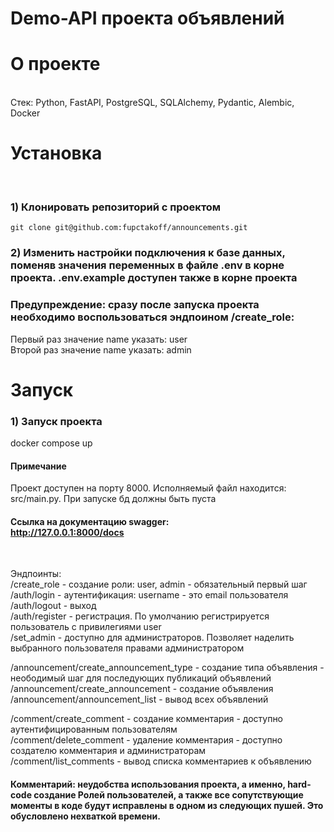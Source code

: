 # Demo-API проекта объявлений
# О проекте
<br>
Стек: Python, FastAPI,  PostgreSQL, SQLAlchemy, Pydantic, Alembic, Docker

# Установка
<br>

### 1) Клонировать репозиторий с проектом

    git clone git@github.com:fupctakoff/announcements.git

### 2) Изменить настройки подключения к базе данных, поменяв значения переменных в файле .env в корне проекта. .env.example доступен также в корне проекта


### Предупреждение: сразу после запуска проекта необходимо воспользоваться эндпоином /create_role:
Первый раз значение name указать: user
<br>
Второй раз значение name указать: admin


# Запуск

### 1) Запуск проекта
  
  docker compose up

#### Примечание

Проект доступен на порту 8000. Исполняемый файл находится: src/main.py. При запуске бд должны быть пуста

#### Ссылка на документацию swagger: <br> http://127.0.0.1:8000/docs 

<br>


Эндпоинты:<br>
/create_role - создание роли: user, admin - обязательный первый шаг<br>
/auth/login - аутентификация: username - это email пользователя<br>
/auth/logout - выход<br>
/auth/register - регистрация. По умолчанию регистрируется пользователь с привилегиями user<br>
/set_admin - доступно для администраторов. Позволяет наделить выбранного пользователя правами администратором<br>

/announcement/create_announcement_type - создание типа объявления - неободимый шаг для последующих публикаций объявлений <br>
/announcement/create_announcement - создание объявления <br>
/announcement/announcement_list - вывод всех объявлений <br>

/comment/create_comment - создание комментария - доступно аутентифицированным пользователям <br>
/comment/delete_comment - удаление комментария - доступно создателю комментария и администраторам<br>
/comment/list_comments - вывод списка комментариев к объявлению<br>

#### Комментарий: неудобства использования проекта, а именно, hard-code создание Ролей пользователей, а также все сопутствующие моменты в коде будут исправлены в одном из следующих пушей. Это обусловлено нехваткой времени.